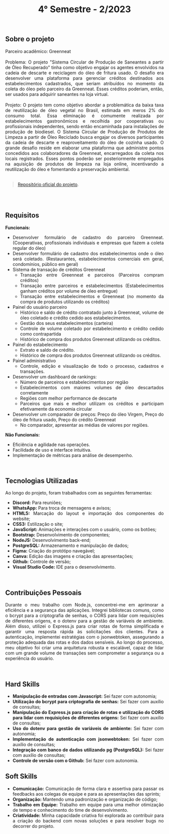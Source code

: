 <h1 align="center"> 4° Semestre - 2/2023 </h1>
<p align="center">
</p>

<br>

## Sobre o projeto 

<div align="justify">
  Parceiro acadêmico: Greenneat
  <br><br>
  Problema: O projeto "Sistema Circular de Produção de Saneantes a partir de Óleo Recuperado" tinha como objetivo engajar os agentes envolvidos na cadeia de descarte e reciclagem do óleo de fritura usado. O desafio era desenvolver uma plataforma para gerenciar créditos destinados aos estabelecimentos cadastrados, que seriam atribuídos no momento da coleta do óleo pelo parceiro da Greenneat. Esses créditos poderiam, então, ser usados para adquirir saneantes na loja virtual.
  <br><br>
  Projeto: O projeto tem como objetivo abordar a problemática da baixa taxa de reutilização de óleo vegetal no Brasil, estimada em meros 2% do consumo total. Essa eliminação é comumente realizada por estabelecimentos gastronômicos e recolhida por cooperativas ou profissionais independentes, sendo então encaminhada para instalações de produção de biodiesel. O Sistema Circular de Produção de Produtos de Limpeza a partir de Óleo Reciclado busca engajar os diversos participantes da cadeia de descarte e reaproveitamento do óleo de cozinha usado. O grande desafio reside em elaborar uma plataforma que administre pontos concedidos aos colaboradores da Greenneat, encarregados da coleta nos locais registrados. Esses pontos poderão ser posteriormente empregados na aquisição de produtos de limpeza na loja online, incentivando a reutilização do óleo e fomentando a preservação ambiental.
  <br>
<div><br>
  
> [Repositório oficial do projeto](https://github.com/atomofatec/API-GREENNEAT).

<br>


<br>
  
## Requisitos 
 
**Funcionais:**<br>
 - Desenvolver formulário de cadastro do parceiro Greenneat. (Cooperativas, profissionais individuais e empresas que fazem a coleta regular do óleo)
- Desenvolver formulário de cadastro dos estabelecimentos onde o óleo será coletado. (Restaurantes, estabelecimentos comerciais em geral, condomínios, público em geral)
- Sistema de transação de créditos Greenneat
  - Transação entre Greenneat e parceiros (Parceiros compram créditos)
  - Transação entre parceiros e estabelecimentos (Estabelecimentos ganham créditos por volume de óleo entregue)
  - Transação entre estabelecimentos e Greenneat (no momento da compra de produtos utilizando os créditos)
- Painel do usuário parceiro
  - Histórico e saldo de crédito contratado junto à Greenneat, volume de óleo coletado e crédito cedido aos estabelecimentos.
  - Gestão dos seus estabelecimentos (carteira)
  - Controle de volume coletado por estabelecimento e crédito cedido como contrapartida
  - Histórico de compra dos produtos Greenneat utilizando os créditos.
- Painel do estabelecimento
  - Extrato e saldo de crédito.
  - Histórico de compra dos produtos Greenneat utilizando os créditos.
- Painel administrativo
  - Controle, edição e visualização de todo o processo, cadastros e transações.
- Desenvolver um dashboard de rankings:
  - Número de parceiros e estabelecimentos por região
  - Estabelecimentos com maiores volumes de óleo descartados corretamente
  - Regiões com melhor performance de descarte
  - Parceiros que mais e melhor utilizam os créditos e participam efetivamente da economia circular
- Desenvolver um comparador de preços: Preço do óleo Virgem, Preço do óleo de fritura usado, Preço do crédito Greenneat
  - No comparador, apresentar as médias de valores por regiões.

**Não Funcionais:**<br>
 - Eficiência e agilidade nas operações.
 - Facilidade de uso e interface intuitiva.
 - Implementação de métricas para análise de desempenho.
<br>

## Tecnologias Utilizadas
Ao longo do projeto, foram trabalhados com as seguintes ferramentas:
<br>
  - **Discord:** Para reuniões;
  - **WhatsApp:** Para troca de mensagens e avisos;
  - **HTML5:** Marcação do layout e importação dos componentes do website; 
  - **CSS3:** Estilização o site;
  - **JavaScript:** Animações e interações com o usuário, como os botões;
  - **Bootstrap:** Desenvolvimento de componentes;
  - **NodeJS:** Desenvolvimento back-end;
  - **PostgreSQL:** Armazenamento e manipulação de dados;
  - **Figma:** Criação do protótipo navegável;
  - **Canva:** Edição das imagens e criação das apresentações;
  - **Github:** Controle de versão;
  - **Visual Studio Code:** IDE para o desenvolvimento.
  
<br>

## Contribuições Pessoais
<div align="justify">


Durante o meu trabalho com Node.js, concentrei-me em aprimorar a eficiência e a segurança das aplicações. Integrei bibliotecas comuns, como o bcrypt para a criptografia de senhas, o CORS para lidar com requisições de diferentes origens, e o dotenv para a gestão de variáveis de ambiente. Além disso, utilizei o Express.js para criar rotas de forma simplificada e garantir uma resposta rápida às solicitações dos clientes. Para a autenticação, implementei estratégias com o jsonwebtoken, assegurando a proteção adequada das rotas e dos dados sensíveis. Ao longo do processo, meu objetivo foi criar uma arquitetura robusta e escalável, capaz de lidar com um grande volume de transações sem comprometer a segurança ou a experiência do usuário.
<div>

<br>

## Hard Skills
- **Manipulação de entradas com Javascript:** Sei fazer com autonomia; <br>
- **Utilização do bcrypt para criptografia de senhas:** Sei fazer com auxílio de consultas; <br>
- **Manipulação do Express.js para criação de rotas e utilização do CORS para lidar com requisições de diferentes origens:** Sei fazer com auxílio de consultas; <br>
- **Uso do dotenv para gestão de variáveis de ambiente:** Sei fazer com autonomia; <br>
- **Implementação de autenticação com jsonwebtoken:** Sei fazer com auxílio de consultas; <br>
- **Integração com banco de dados utilizando pg (PostgreSQL):** Sei fazer com auxílio de consultas; <br>
- **Controle de versão com o Github:** Sei fazer com autonomia. <br>



## Soft Skills
 - **Comunicação:** Comunicação de forma clara e assertiva para passar os feedbacks aos colegas de equipe e para as apresentações das sprints; <br>
 - **Organização:** Mantendo uma padronização e organização de código; <br>
 - **Trabalho em Equipe:** Trabalho em equipe para uma melhor otimização de tempo e conhecimento do time de desenvolvimento. <br>
 - **Criatividade:** Minha capacidade criativa foi explorada ao contribuir para a criação do backend com novas soluções e para resolver bugs no decorrer do projeto. <br>

